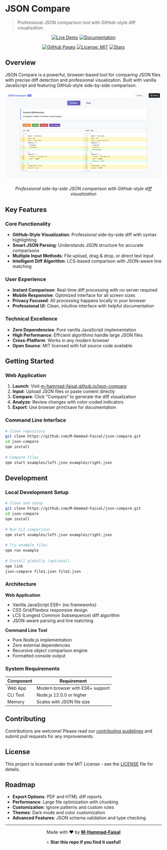 # JSON Compare

> Professional JSON comparison tool with GitHub-style diff visualization

<div align="center">

[![Live Demo](https://img.shields.io/badge/🚀_Live_Demo-Try_Now-success?style=for-the-badge)](https://m-hammad-faisal.github.io/json-compare/)
[![Documentation](https://img.shields.io/badge/📖_Documentation-Read_Docs-blue?style=for-the-badge)](DOCS.md)

[![GitHub Pages](https://img.shields.io/badge/GitHub-Pages-blue?logo=github)](https://m-hammad-faisal.github.io/json-compare/)
[![License: MIT](https://img.shields.io/badge/License-MIT-green.svg)](LICENSE)
[![Stars](https://img.shields.io/github/stars/M-Hammad-Faisal/json-compare?style=social)](https://github.com/M-Hammad-Faisal/json-compare)

</div>

## Overview

JSON Compare is a powerful, browser-based tool for comparing JSON files with precise diff detection and professional visualization. Built with vanilla JavaScript and featuring GitHub-style side-by-side comparison.

<div align="center">

![JSON Compare Interface](assets/images/Screenshot.png)

*Professional side-by-side JSON comparison with GitHub-style diff visualization*

</div>

## Key Features

### Core Functionality
- **GitHub-Style Visualization**: Professional side-by-side diff with syntax highlighting
- **Smart JSON Parsing**: Understands JSON structure for accurate comparisons
- **Multiple Input Methods**: File upload, drag & drop, or direct text input
- **Intelligent Diff Algorithm**: LCS-based comparison with JSON-aware line matching

### User Experience  
- **Instant Comparison**: Real-time diff processing with no server required
- **Mobile Responsive**: Optimized interface for all screen sizes
- **Privacy Focused**: All processing happens locally in your browser
- **Professional UI**: Clean, intuitive interface with helpful documentation

### Technical Excellence
- **Zero Dependencies**: Pure vanilla JavaScript implementation
- **High Performance**: Efficient algorithms handle large JSON files
- **Cross-Platform**: Works in any modern browser
- **Open Source**: MIT licensed with full source code available

## Getting Started

### Web Application

1. **Launch**: Visit [m-hammad-faisal.github.io/json-compare](https://m-hammad-faisal.github.io/json-compare/)
2. **Input**: Upload JSON files or paste content directly
3. **Compare**: Click "Compare" to generate the diff visualization
4. **Analyze**: Review changes with color-coded indicators
5. **Export**: Use browser print/save for documentation

### Command Line Interface

```bash
# Clone repository
git clone https://github.com/M-Hammad-Faisal/json-compare.git
cd json-compare
npm install

# Compare files
npm start examples/left.json examples/right.json
```

## Development

### Local Development Setup

```bash
# Clone and setup
git clone https://github.com/M-Hammad-Faisal/json-compare.git
cd json-compare
npm install

# Run CLI comparison
npm start examples/left.json examples/right.json

# Try example files
npm run example

# Install globally (optional)
npm link
json-compare file1.json file2.json
```

### Architecture

**Web Application**
- Vanilla JavaScript ES6+ (no frameworks)
- CSS Grid/Flexbox responsive design  
- LCS (Longest Common Subsequence) diff algorithm
- JSON-aware parsing and line matching

**Command Line Tool**  
- Pure Node.js implementation
- Zero external dependencies
- Recursive object comparison engine
- Formatted console output

### System Requirements

| Component | Requirement |
|-----------|-------------|
| Web App   | Modern browser with ES6+ support |
| CLI Tool  | Node.js 12.0.0 or higher |
| Memory    | Scales with JSON file size |

## Contributing

Contributions are welcome! Please read our [contributing guidelines](DOCS.md) and submit pull requests for any improvements.

## License

This project is licensed under the MIT License - see the [LICENSE](LICENSE) file for details.

## Roadmap

- **Export Options**: PDF and HTML diff reports
- **Performance**: Large file optimization with chunking
- **Customization**: Ignore patterns and custom rules  
- **Themes**: Dark mode and color customization
- **Advanced Features**: JSON schema validation and type checking

---

<div align="center">

Made with ❤️ by **[M-Hammad-Faisal](https://github.com/M-Hammad-Faisal)**

⭐ **Star this repo if you find it useful!**

</div>
